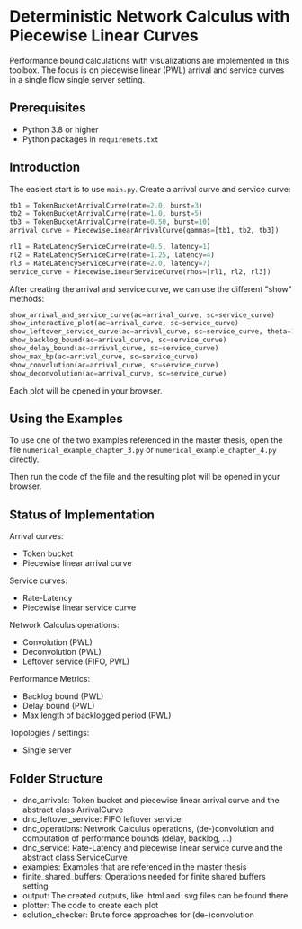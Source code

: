 # Deterministic Network Calculus with Piecewise Linear Curves

Performance bound calculations with visualizations are implemented in this toolbox. The focus is on piecewise linear (PWL) arrival and service curves in a single flow single server setting.

## Prerequisites

- Python 3.8 or higher
- Python packages in `requiremets.txt`

## Introduction

The easiest start is to use `main.py`. Create a arrival curve and service curve:

```python
tb1 = TokenBucketArrivalCurve(rate=2.0, burst=3)
tb2 = TokenBucketArrivalCurve(rate=1.0, burst=5)
tb3 = TokenBucketArrivalCurve(rate=0.50, burst=10)
arrival_curve = PiecewiseLinearArrivalCurve(gammas=[tb1, tb2, tb3])

rl1 = RateLatencyServiceCurve(rate=0.5, latency=1)
rl2 = RateLatencyServiceCurve(rate=1.25, latency=4)
rl3 = RateLatencyServiceCurve(rate=2.0, latency=7)
service_curve = PiecewiseLinearServiceCurve(rhos=[rl1, rl2, rl3])
```

After creating the arrival and service curve, we can use the different "show" methods:

```python
show_arrival_and_service_curve(ac=arrival_curve, sc=service_curve)
show_interactive_plot(ac=arrival_curve, sc=service_curve)
show_leftover_service_curve(ac=arrival_curve, sc=service_curve, theta=10)
show_backlog_bound(ac=arrival_curve, sc=service_curve)
show_delay_bound(ac=arrival_curve, sc=service_curve)
show_max_bp(ac=arrival_curve, sc=service_curve)
show_convolution(ac=arrival_curve, sc=service_curve)
show_deconvolution(ac=arrival_curve, sc=service_curve)
```

Each plot will be opened in your browser.

## Using the Examples

To use one of the two examples referenced in the master thesis, open the file `numerical_example_chapter_3.py` or `numerical_example_chapter_4.py` directly.

Then run the code of the file and the resulting plot will be opened in your browser.

## Status of Implementation

Arrival curves:

- Token bucket
- Piecewise linear arrival curve

Service curves:

- Rate-Latency
- Piecewise linear service curve

Network Calculus operations:

- Convolution (PWL)
- Deconvolution (PWL)
- Leftover service (FIFO, PWL)

Performance Metrics:

- Backlog bound (PWL)
- Delay bound (PWL)
- Max length of backlogged period (PWL)

Topologies / settings:

- Single server

## Folder Structure

- dnc_arrivals:
  Token bucket and piecewise linear arrival curve and the abstract class ArrivalCurve
- dnc_leftover_service:
  FIFO leftover service 
- dnc_operations:
  Network Calculus operations, (de-)convolution and computation of performance bounds (delay, backlog, ...)
- dnc_service:
  Rate-Latency and piecewise linear service curve and the abstract class ServiceCurve
- examples:
  Examples that are referenced in the master thesis
- finite_shared_buffers:
  Operations needed for finite shared buffers setting
- output:
  The created outputs, like .html and .svg files can be found there
- plotter:
  The code to create each plot
- solution_checker:
  Brute force approaches for (de-)convolution
